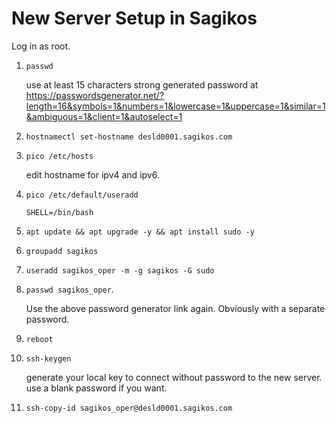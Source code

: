 # New Server Setup in Sagikos
Log in as root.
1. ``passwd``

      use at least 15 characters strong generated password at https://passwordsgenerator.net/?length=16&symbols=1&numbers=1&lowercase=1&uppercase=1&similar=1&ambiguous=1&client=1&autoselect=1

1. ``hostnamectl set-hostname desld0001.sagikos.com``
1. ``pico /etc/hosts``

      edit hostname for ipv4 and ipv6.
      
1. ``pico /etc/default/useradd``

      ``SHELL=/bin/bash``

3. ``apt update && apt upgrade -y && apt install sudo -y``
4. ``groupadd sagikos``
5. ``useradd sagikos_oper -m -g sagikos -G sudo``
6. ``passwd sagikos_oper``. 

      Use the above password generator link again. Obviously with a separate password.
1. ``reboot``
1. ``ssh-keygen``

      generate your local key to connect without password to the new server. use a blank password if you want.

1. ``ssh-copy-id sagikos_oper@desld0001.sagikos.com``
